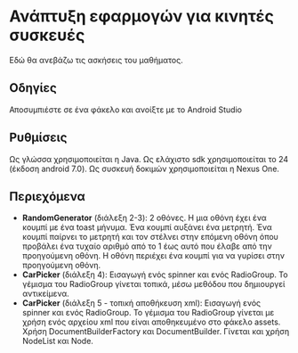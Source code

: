 # Ανάπτυξη εφαρμογών για κινητές συσκευές

Εδώ θα ανεβάζω τις ασκήσεις του μαθήματος.

## Οδηγίες
Αποσυμπιέστε σε ένα φάκελο και ανοίξτε με το Android Studio

## Ρυθμίσεις
Ως γλώσσα χρησιμοποιείται η Java. Ως ελάχιστο sdk χρησιμοποιείται το 24 (έκδοση android 7.0). Ως συσκευή δοκιμών χρησιμοποιείται η Nexus One.

## Περιεχόμενα

* **RandomGenerator** (διάλεξη 2-3): 2 οθόνες. Η μια οθόνη έχει ένα κουμπί με ένα toast μήνυμα. Ένα κουμπί αυξάνει ένα μετρητή. Ένα κουμπί παίρνει το μετρητή και τον στέλνει στην επόμενη οθόνη όπου προβάλει ένα τυχαίο αριθμό από το 1 έως αυτό που έλαβε από την προηγούμενη οθόνη. Η οθόνη περιέχει ένα κουμπί για να γυρίσει στην προηγούμενη οθόνη.   
* **CarPicker** (διάλεξη 4): Εισαγωγή ενός spinner και ενός RadioGroup. Το γέμισμα του RadioGroup γίνεται τοπικά, μέσω μεθόδου που δημιουργεί αντικείμενα.   
* **CarPicker** (διάλεξη 5 - τοπική αποθήκευση xml): Εισαγωγή ενός spinner και ενός RadioGroup. Το γέμισμα του RadioGroup γίνεται με χρήση ενός αρχείου xml που είναι αποθηκευμένο στο φάκελο assets.  Χρήση DocumentBuilderFactory και DocumentBuilder. Γίνεται και χρήση NodeList και Node.   
